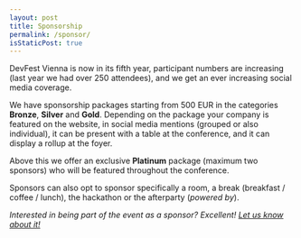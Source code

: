 ```yaml
---
layout: post
title: Sponsorship
permalink: /sponsor/
isStaticPost: true
---
```


DevFest Vienna is now in its fifth year, participant numbers are increasing (last year we had over 250 attendees), and we get an ever increasing social media coverage.

We have sponsorship packages starting from 500 EUR in the categories **Bronze**, **Silver** and **Gold**.
Depending on the package your company is featured on the website, in social media mentions (grouped or also individual), it can be present with a table at the conference, and it can display a rollup at the foyer.

Above this we offer an exclusive **Platinum** package (maximum two sponsors) who will be featured throughout the conference.

Sponsors can also opt to sponsor specifically a room, a break (breakfast / coffee / lunch), the hackathon or the afterparty (_powered by_).

_Interested in being part of the event as a sponsor? Excellent! [Let us know about it!](mailto:team@devfest.at)_

<img class="img-responsive feature-image" src="{{ site.baseurl }}/img/posts/sponsor.jpg" style="display:none">
